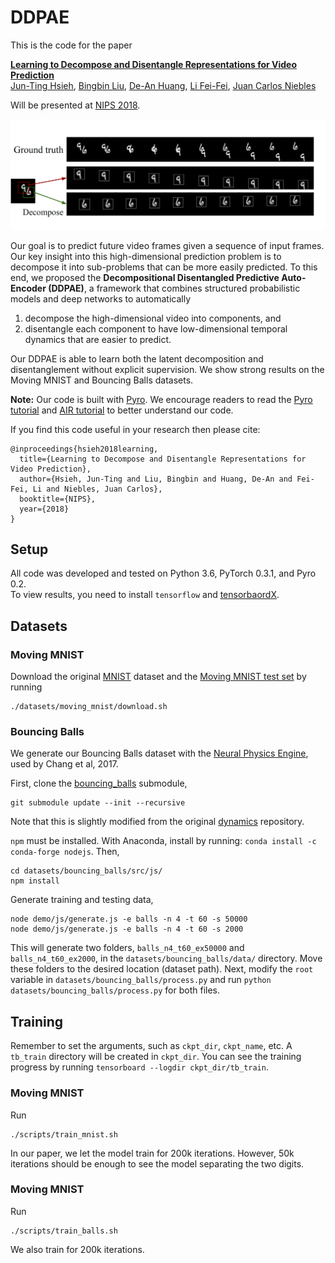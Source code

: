 # DDPAE

This is the code for the paper

**<a href="https://arxiv.org/abs/1806.04166">Learning to Decompose and Disentangle Representations for Video Prediction</a>**
<br>
[Jun-Ting Hsieh](https://jthsieh.github.io/), [Bingbin Liu](https://clarabing.github.io/), [De-An Huang](http://ai.stanford.edu/~dahuang/), [Li Fei-Fei](http://vision.stanford.edu/feifeili/), [Juan Carlos Niebles](http://www.niebles.net/)

Will be presented at [NIPS 2018](https://nips.cc/).

<img src="images/NIPS18_DDPAE.png" width="600px"/>

Our goal is to predict future video frames given a sequence of input frames.
Our key insight into this high-dimensional prediction problem is to decompose it into sub-problems that can be more easily predicted.
To this end, we proposed the **Decompositional Disentangled Predictive Auto-Encoder (DDPAE)**, a framework that combines structured probabilistic models and deep networks to automatically
1. decompose the high-dimensional video into components, and 
2. disentangle each component to have low-dimensional temporal dynamics that are easier to predict.

Our DDPAE is able to learn both the latent decomposition and disentanglement without explicit supervision.
We show strong results on the Moving MNIST and Bouncing Balls datasets.

**Note:** Our code is built with [Pyro](http://pyro.ai/). We encourage readers to read the [Pyro tutorial](http://pyro.ai/examples/intro_part_i.html) and [AIR tutorial](http://pyro.ai/examples/air.html) to better understand our code.


If you find this code useful in your research then please cite:
```
@inproceedings{hsieh2018learning,
  title={Learning to Decompose and Disentangle Representations for Video Prediction},
  author={Hsieh, Jun-Ting and Liu, Bingbin and Huang, De-An and Fei-Fei, Li and Niebles, Juan Carlos},
  booktitle={NIPS},
  year={2018}
}
```

## Setup
All code was developed and tested on Python 3.6, PyTorch 0.3.1, and Pyro 0.2.
<br>
To view results, you need to install `tensorflow` and [tensorbaordX](https://github.com/lanpa/tensorboardX).


## Datasets

### Moving MNIST
Download the original [MNIST](http://yann.lecun.com/exdb/mnist/) dataset and the [Moving MNIST test set](http://www.cs.toronto.edu/~nitish/unsupervised_video/) by running
```
./datasets/moving_mnist/download.sh
```

### Bouncing Balls
We generate our Bouncing Balls dataset with the [Neural Physics Engine](https://github.com/mbchang/dynamics), used by Chang et al, 2017.

First, clone the [bouncing_balls](https://github.com/jthsieh/dynamics) submodule,
```
git submodule update --init --recursive
```
Note that this is slightly modified from the original [dynamics](https://github.com/mbchang/dynamics) repository.

`npm` must be installed. With Anaconda, install by running: `conda install -c conda-forge nodejs`.
Then,
```
cd datasets/bouncing_balls/src/js/
npm install
```

Generate training and testing data,
```
node demo/js/generate.js -e balls -n 4 -t 60 -s 50000
node demo/js/generate.js -e balls -n 4 -t 60 -s 2000
```

This will generate two folders, `balls_n4_t60_ex50000` and `balls_n4_t60_ex2000`, in the `datasets/bouncing_balls/data/` directory.
Move these folders to the desired location (dataset path).
Next, modify the `root` variable in `datasets/bouncing_balls/process.py` and run `python datasets/bouncing_balls/process.py` for both files.


## Training

Remember to set the arguments, such as `ckpt_dir`, `ckpt_name`, etc.
A `tb_train` directory will be created in `ckpt_dir`. You can see the training progress by running `tensorboard --logdir ckpt_dir/tb_train`.


### Moving MNIST
Run
```
./scripts/train_mnist.sh
```
In our paper, we let the model train for 200k iterations. However, 50k iterations should be enough to see the model separating the two digits.

### Moving MNIST
Run
```
./scripts/train_balls.sh
```
We also train for 200k iterations.
